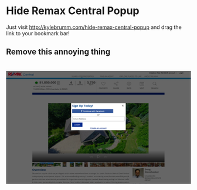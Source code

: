 # Hide Remax Central Popup

Just visit http://kylebrumm.com/hide-remax-central-popup and drag the link to your bookmark bar!

## Remove this annoying thing

# ![Screenshot](screenshot.png)
